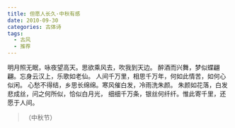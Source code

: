 ```yaml
---
title: 但愿人长久·中秋有感
date: 2010-09-30
categories: 古体诗
tags:
  - 古风
  - 推荐
---
```


明月照无眠，咏夜望高天。思欲乘风去，吹我到天边。<!--more-->
醉酒而兴舞，梦似蝶翩翩。忘身云汉上，乐歌如老仙。
人间千万里，相思千万年，何如此情苦，如何心似闲。
心愁不得结，乡思长绵绵。寒风催白发，冷雨洗朱颜。
朱颜如花落，白发悲成丝，问之何所似，恰似白月光，
细细千万条，银丝何纤纤。惟此寄千里，还愿于人间。

> （中秋节）